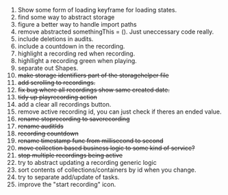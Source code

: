 1. Show some form of loading keyframe for loading states.
2. find some way to abstract storage
3. figure a better way to handle import paths
4. remove abstracted somethingThis = (). Just uneccessary code really.
5. include deletions in audits.
6. include a countdown in the recording.
7. highlight a recording red when recording.
8. highllight a recording green when playing.
9. separate out Shapes.
10. ~~make storage identifiers part of the storagehelper file~~
11. ~~add scrolling to recordings.~~
12. ~~fix bug where all recordings show same created date.~~
13. ~~tidy up playrecording action~~
14. add a clear all recordings button.
15. remove active recording id, you can just check if theres an ended value.
16. ~~rename stoprecording to saverecording~~
17. ~~rename auditIds~~
18. ~~recording countdown~~
19. ~~rename timestamp func from millisecond to second~~
20. ~~move collection based business logic to some kind of service?~~
21. ~~stop multiple recordings being active~~
22. try to abstract updating a recording generic logic
23. sort contents of collections/containers by id when you change.
24. try to separate add/update of tasks.
25. improve the "start recording" icon.